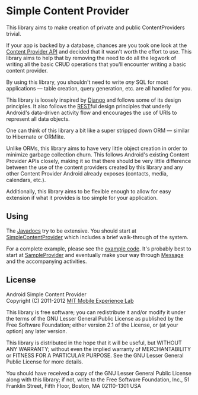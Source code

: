 Simple Content Provider
=======================

This library aims to make creation of private and public ContentProviders trivial.

If your app is backed by a database, chances are you took one look at the
[Content Provider API][1] and decided that it wasn't worth the effort to use. This
library aims to help that by removing the need to do all the legwork of writing
all the basic CRUD operations that you'll encounter writing a basic content
provider.

By using this library, you shouldn't need to write *any* SQL for most
applications — table creation, query generation, etc. are all handled for you.

This library is loosely inspired by [Django][2] and follows some of its design
principles. It also follows the [REST][8]ful design principles that underly
Android's data-driven activity flow and encourages the use of URIs to represent
all data objects.

One can think of this library a bit like a super stripped down ORM — similar to
Hibernate or ORMlite.

Unlike ORMs, this library aims to have very little object creation in order to
minimize garbage collection churn. This follows Android's existing Content
Provider APIs closely, making it so that there should be very little difference
between the use of the content providers created by this library and any other
Content Provider Android already exposes (contacts, media, calendars, etc.).

Additionally, this library aims to be flexible enough to allow for easy
extension if what it provides is too simple for your application.

Using
-----

The [Javadocs][9] try to be extensive. You should start at
[SimpleContentProvider][3] which includes a brief walk-through of the system.

For a complete example, please see the [example code][6]. It's probably best to
start at [SampleProvider][4] and eventually make your way through [Message][5]
and the accompanying activities.

License
-------
Android Simple Content Provider  
Copyright (C) 2011-2012 [MIT Mobile Experience Lab][7]

This library is free software; you can redistribute it and/or
modify it under the terms of the GNU Lesser General Public
License as published by the Free Software Foundation; either
version 2.1 of the License, or (at your option) any later version.

This library is distributed in the hope that it will be useful,
but WITHOUT ANY WARRANTY; without even the implied warranty of
MERCHANTABILITY or FITNESS FOR A PARTICULAR PURPOSE.  See the GNU
Lesser General Public License for more details.

You should have received a copy of the GNU Lesser General Public
License along with this library; if not, write to the Free Software
Foundation, Inc., 51 Franklin Street, Fifth Floor, Boston, MA  02110-1301  USA

[1]: http://developer.android.com/intl/de/guide/topics/providers/content-providers.html
[2]: https://www.djangoproject.com/
[3]: http://mel-tools.mit.edu/code/SimpleContentProvider/doc/edu/mit/mobile/android/content/SimpleContentProvider.html
[4]: http://mel-tools.mit.edu/code/SimpleContentProvider/doc/edu/mit/mobile/android/content/example/SampleProvider.html
[5]: http://mel-tools.mit.edu/code/SimpleContentProvider/doc/edu/mit/mobile/android/content/example/Message.html
[6]: tree/master/example/
[7]: http://mobile.mit.edu/
[8]: http://en.wikipedia.org/wiki/Representational_State_Transfer
[9]: http://mel-tools.mit.edu/code/SimpleContentProvider/doc/
